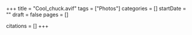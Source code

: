 +++
title = "Cool_chuck.avif"
tags = ["Photos"]
categories = []
startDate = ""
draft = false
pages = []

citations = []
+++
